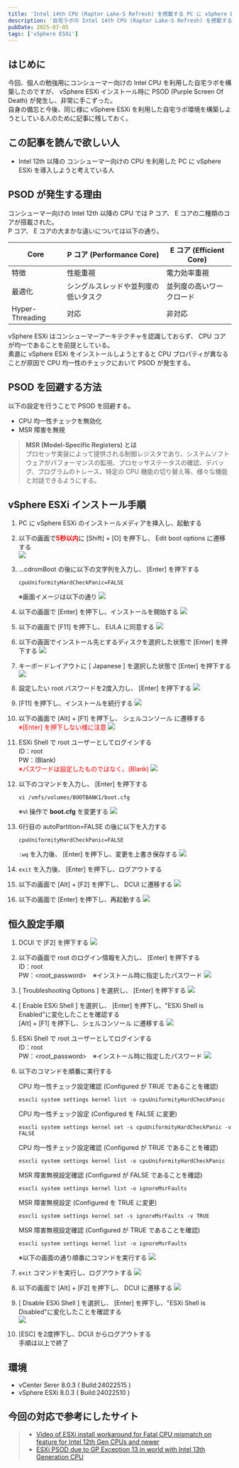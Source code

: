 ```yaml
---
title: 'Intel 14th CPU (Raptor Lake-S Refresh) を搭載する PC に vSphere ESXi 8.0U3 をインストール'
description: '自宅ラボの Intel 14th CPU (Raptor Lake-S Refresh) を搭載する PC に vSphere ESXi 8.0U3 をインストールする。'
pubDate: 2025-07-05
tags: ['vSphere ESXi']
---
```

## はじめに
今回、個人の勉強用にコンシューマー向けの Intel CPU を利用した自宅ラボを構築したのですが、 vSphere ESXi インストール時に PSOD (Purple Screen Of Death) が発生し、非常に手こずった。  
自身の備忘と今後、同じ様に vSphere ESXi を利用した自宅ラボ環境を構築しようとしている人のために記事に残しておく。

## この記事を読んで欲しい人
* Intel 12th 以降の コンシューマー向けの CPU を利用した PC に vSphere ESXi を導入しようと考えている人

## PSOD が発生する理由
コンシューマー向けの Intel 12th 以降の CPU では P コア、 E コアの二種類のコアが搭載された。  
P コア、 E コアの大まかな違いについては以下の通り。

| Core | P コア (Performance Core) | E コア (Efficient Core) |
| --- | --- | --- | 
| 特徴 | 性能重視 | 電力効率重視 |
| 最適化 | シングルスレッドや並列度の低いタスク | 並列度の高いワークロード |
| Hyper-Threading | 対応 | 非対応 |

vSphere ESXi はコンシューマーアーキテクチャを認識しておらず、 CPU コアが均一であることを前提としている。  
素直に vSphere ESXi をインストールしようとすると CPU プロパティが異なることが原因で CPU 均一性のチェックにおいて PSOD が発生する。

## PSOD を回避する方法
以下の設定を行うことで PSOD を回避する。  
* CPU 均一性チェックを無効化
* MSR 障害を無視

> **MSR (Model-Specific Registers) とは**  
> プロセッサ実装によって提供される制御レジスタであり、システムソフトウェアがパフォーマンスの監視、プロセッサステータスの確認、デバッグ、プログラムのトレース、特定の CPU 機能の切り替え等、様々な機能と対話できるようにする。

## vSphere ESXi インストール手順
1. PC に vSphere ESXi のインストールメディアを挿入し、起動する

1. 以下の画面で<b><span style="color: red; ">5秒以内</span></b>に [Shift] + [O] を押下し、 Edit boot options に遷移する  
    ![](/images/intel-14th-cpu-vsphere-esxi-803-install-01/ws000020.webp)

1. …cdromBoot の後に以下の文字列を入力し、 [Enter] を押下する
    ```shell
    cpuUniformityHardCheckPanic=FALSE
    ```
    ※画面イメージは以下の通り
    ![](/images/intel-14th-cpu-vsphere-esxi-803-install-01/ws000021.webp)

1. 以下の画面で [Enter] を押下し、インストールを開始する
    ![](/images/intel-14th-cpu-vsphere-esxi-803-install-01/ws000024.webp)

1. 以下の画面で [F11] を押下し、 EULA に同意する
    ![](/images/intel-14th-cpu-vsphere-esxi-803-install-01/ws000025.webp)

1. 以下の画面でインストール先とするディスクを選択した状態で [Enter] を押下する
    ![](/images/intel-14th-cpu-vsphere-esxi-803-install-01/ws000027.webp)

1. キーボードレイアウトに [ Japanese ] を選択した状態で [Enter] を押下する
    ![](/images/intel-14th-cpu-vsphere-esxi-803-install-01/ws000028.webp)

1. 設定したい root パスワードを2度入力し、 [Enter] を押下する
    ![](/images/intel-14th-cpu-vsphere-esxi-803-install-01/ws000029.webp)

1. [F11] を押下し、インストールを続行する
    ![](/images/intel-14th-cpu-vsphere-esxi-803-install-01/ws000030.webp)

1. 以下の画面で [Alt] + [F1] を押下し、 シェルコンソール に遷移する  
    <span style="color: red; ">※[Enter] を押下しない様に注意</span>
    ![](/images/intel-14th-cpu-vsphere-esxi-803-install-01/ws000032.webp)

1. ESXi Shell で root ユーザーとしてログインする  
    ID：root  
    PW：(Blank)  
    <span style="color: red; ">※パスワードは設定したものではなく、(Blank)</span>
    ![](/images/intel-14th-cpu-vsphere-esxi-803-install-01/ws000035.webp)

1. 以下のコマンドを入力し、 [Enter] を押下する
    ```shell
    vi /vmfs/volumes/BOOTBANK1/boot.cfg
    ```
    ※vi 操作で **boot.cfg** を変更する
    ![](/images/intel-14th-cpu-vsphere-esxi-803-install-01/ws000037.webp)

1. 6行目の autoPartition=FALSE の後に以下を入力する
    ```shell
    cpuUniformityHardCheckPanic=FALSE
    ```
    `:wq` を入力後、 [Enter] を押下し、変更を上書き保存する
    ![](/images/intel-14th-cpu-vsphere-esxi-803-install-01/ws000037.webp)

1. `exit` を入力後、 [Enter] を押下し、ログアウトする

1. 以下の画面で [Alt] + [F2] を押下し、 DCUI に遷移する
    ![](/images/intel-14th-cpu-vsphere-esxi-803-install-01/ws000044.webp)

1. 以下の画面で [Enter] を押下し、再起動する
    ![](/images/intel-14th-cpu-vsphere-esxi-803-install-01/ws000045.webp)

## 恒久設定手順
1. DCUI で [F2] を押下する
    ![](/images/intel-14th-cpu-vsphere-esxi-803-install-01/ws000047.webp)

1. 以下の画面で root のログイン情報を入力し、 [Enter] を押下する  
    ID：root  
    PW：<root_password>　※インストール時に指定したパスワード
    ![](/images/intel-14th-cpu-vsphere-esxi-803-install-01/ws000048.webp)

1. [ Troubleshooting Options ] を選択し、 [Enter] を押下する
    ![](/images/intel-14th-cpu-vsphere-esxi-803-install-01/ws000049.webp)

1. [ Enable ESXi Shell ] を選択し、 [Enter] を押下し、"ESXi Shell is Enabled"に変化したことを確認する  
    [Alt] + [F1] を押下し、シェルコンソール に遷移する
    ![](/images/intel-14th-cpu-vsphere-esxi-803-install-01/ws000050.webp)

1. ESXi Shell で root ユーザーとしてログインする  
    ID：root  
    PW：<root_password>　※インストール時に指定したパスワード
    ![](/images/intel-14th-cpu-vsphere-esxi-803-install-01/ws000053.webp)

1. 以下のコマンドを順番に実行する
    
    CPU 均一性チェック設定確認 (Configured が TRUE であることを確認)
    ```shell
    esxcli system settings kernel list -o cpuUniformityHardCheckPanic
    ``` 
    CPU 均一性チェック設定 (Configured を FALSE に変更)
    ```shell
    esxcli system settings kernel set -s cpuUniformityHardCheckPanic -v FALSE
    ```
    CPU 均一性チェック設定確認 (Configured が TRUE であることを確認)
    ```shell
    esxcli system settings kernel list -o cpuUniformityHardCheckPanic
    ```
    MSR 障害無視設定確認 (Configured が FALSE であることを確認)
    ```shell
    esxcli system settings kernel list -o ignoreMsrFaults
    ```
    MSR 障害無視設定 (Configured を TRUE に変更)
    ```shell
    esxcli system settings kernel set -s ignoreMsrFaults -v TRUE
    ```
    MSR 障害無視設定確認 (Configured が TRUE であることを確認)
    ```shell
    esxcli system settings kernel list -o ignoreMsrFaults
    ```
    ※以下の画面の通り順番にコマンドを実行する
    ![](/images/intel-14th-cpu-vsphere-esxi-803-install-01/ws000065.webp)

1. `exit` コマンドを実行し、ログアウトする
    ![](/images/intel-14th-cpu-vsphere-esxi-803-install-01/ws000066.webp)

1. 以下の画面で [Alt] + [F2] を押下し、 DCUI に遷移する
    ![](/images/intel-14th-cpu-vsphere-esxi-803-install-01/ws000044.webp)

1. [ Disable ESXi Shell ] を選択し、 [Enter] を押下し、"ESXi Shell is Disabled"に変化したことを確認する  
    ![](/images/intel-14th-cpu-vsphere-esxi-803-install-01/ws000069.webp)

1. [ESC] を2度押下し、DCUI からログアウトする  
    手順は以上で終了

## 環境
* vCenter Serer 8.0.3 ( Build\:24022515 )
* vSphere ESXi 8.0.3 ( Build\:24022510 )

## 今回の対応で参考にしたサイト
> * [Video of ESXi install workaround for Fatal CPU mismatch on feature for Intel 12th Gen CPUs and newer](https://williamlam.com/2023/01/video-of-esxi-install-workaround-for-fatal-cpu-mismatch-on-feature-for-intel-12th-gen-cpus-and-newer.html)
> * [ESXi PSOD due to GP Exception 13 in world with Intel 13th Generation CPU](https://williamlam.com/2023/04/esxi-psod-due-to-gp-exception-13-in-world-with-intel-13th-generation-cpu.html)
